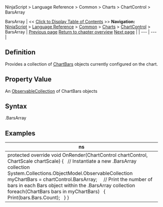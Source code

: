 ﻿
NinjaScript > Language Reference > Common > Charts > ChartControl > BarsArray

BarsArray
| << [Click to Display Table of Contents](chartcontrol_barsarray.md) >> **Navigation:**     [NinjaScript](ninjascript-1.md) > [Language Reference](language_reference_wip-1.md) > [Common](common-1.md) > [Charts](chart-1.md) > [ChartControl](chartcontrol-1.md) > BarsArray | [Previous page](barmarginleft-1.md) [Return to chapter overview](chartcontrol-1.md) [Next page](barspacingtype-1.md) |
| --- | --- |
## Definition
Provides a collection of [ChartBars](chartbars-1.md) objects currently configured on the chart. 
## 
## Property Value
An [ObservableCollection](https://msdn.microsoft.com/en-us/library/ms668604(v=vs.110).aspx) of ChartBars objects
## 
## Syntax
<ChartControl>.BarsArray
## 
## Examples
| ns |
| --- |
| protected override void OnRender(ChartControl chartControl, ChartScale chartScale) {    // Instantiate a new <ChartControl>.BarsArray collection    System.Collections.ObjectModel.ObservableCollection<ChartBars> myChartBars = chartControl.BarsArray;      // Print the number of bars in each Bars object within the <ChartControl>.BarsArray collection    foreach(ChartBars bars in myChartBars)    {        Print(bars.Bars.Count);    } } |
